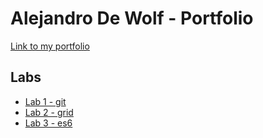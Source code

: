 # Alejandro De Wolf - Portfolio

[Link to my portfolio](https://github.com/AlejandroDeWolf/2imd-webtechadvanced-portfolio)

## Labs
* [Lab 1 - git](https://github.com/AlejandroDeWolf/2imd-webtechadvanced-portfolio/tree/main/lab1%20-%20git)
* [Lab 2 - grid](https://github.com/AlejandroDeWolf/2imd-webtechadvanced-portfolio/tree/main/lab2%20-%20grid)
* [Lab 3 - es6](https://github.com/AlejandroDeWolf/2imd-webtechadvanced-portfolio/tree/main/lab3%20-%20es6)
